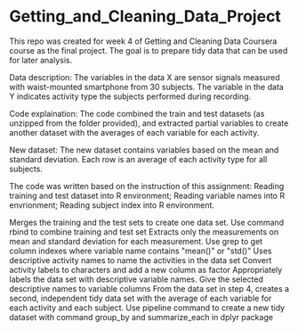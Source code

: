 # Getting_and_Cleaning_Data_Project
This repo was created for week 4 of Getting and Cleaning Data Coursera course as the final project. The goal is to prepare tidy data that can be used for later analysis.

Data description: The variables in the data X are sensor signals measured with waist-mounted smartphone from 30 subjects. The variable in the data Y indicates activity type the subjects performed during recording.

Code explaination: The code combined the train and test datasets (as unzipped from the folder provided), and extracted partial variables to create another dataset with the averages of each variable for each activity.

New dataset: The new dataset contains variables based on the mean and standard deviation. Each row is an average of each activity type for all subjects.

The code was written based on the instruction of this assignment: Reading training and test dataset into R environment; Reading variable names into R envrionment; Reading subject index into R environment.

Merges the training and the test sets to create one data set. Use command rbind to combine training and test set
Extracts only the measurements on mean and standard deviation for each measurement. Use grep to get column indexes where variable name contains "mean()" or "std()"
Uses descriptive activity names to name the activities in the data set Convert activity labels to characters and add a new column as factor
Appropriately labels the data set with descriptive variable names. Give the selected descriptive names to variable columns
From the data set in step 4, creates a second, independent tidy data set with the average of each variable for each activity and each subject. Use pipeline command to create a new tidy dataset with command group_by and summarize_each in dplyr package